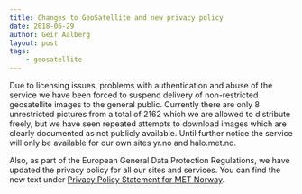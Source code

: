 ```yaml
---
title: Changes to GeoSatellite and new privacy policy
date: 2018-06-29
author: Geir Aalberg
layout: post
tags:
    - geosatellite
---
```


Due to licensing issues, problems with authentication and abuse of the
service we have been forced to suspend delivery of
non-restricted geosatellite images to the general public. Currently
there are only 8 unrestricted pictures from a total of 2162 which we
are allowed to distribute freely, but we have seen repeated attempts
to download images which are clearly documented as not publicly
available. Until further notice the service will only be available
for our own sites yr.no and halo.met.no.

Also, as part of the European General Data Protection Regulations,
we have updated the privacy policy for all our sites and services.
You can find the new text under
[Privacy Policy Statement for MET Norway](https://www.met.no/en/About-us/privacy).
